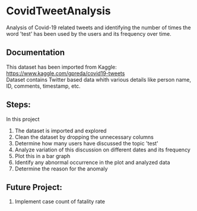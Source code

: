 # CovidTweetAnalysis
Analysis of Covid-19 related tweets and identifying the number of times the word 'test' has been used by the users and its frequency over time.

## Documentation
This dataset has been imported from Kaggle: https://www.kaggle.com/gpreda/covid19-tweets <br>
Dataset contains Twitter based data whith various details like person name, ID, comments, timestamp, etc. 

## Steps:
In this project
1) The dataset is imported and explored
2) Clean the dataset by dropping the unnecessary columns
3) Determine how many users have discussed the topic 'test'
4) Analyze variation of this discussion on different dates and its frequency
5) Plot this in a bar graph
6) Identify any abnormal occurrence in the plot and analyzed data
7) Determine the reason for the anomaly

## Future Project:
1) Implement case count of fatality rate
